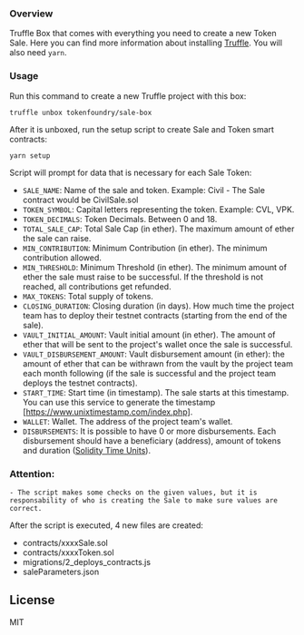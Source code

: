 
### Overview

Truffle Box that comes with everything you need to create a new Token Sale. Here you can find more information about installing [Truffle](http://truffleframework.com/). You will also need `yarn`.
 
### Usage

Run this command to create a new Truffle project with this box:
```
truffle unbox tokenfoundry/sale-box
```

After it is unboxed, run the setup script to create Sale and Token smart contracts:
```
yarn setup
```

Script will prompt for data that is necessary for each Sale Token:
 - `SALE_NAME`: Name of the sale and token. Example: Civil - The Sale contract would be CivilSale.sol
 - `TOKEN_SYMBOL`: Capital letters representing the token. Example: CVL, VPK.
 - `TOKEN_DECIMALS`: Token Decimals. Between 0 and 18.
 - `TOTAL_SALE_CAP`: Total Sale Cap (in ether). The maximum amount of ether the sale can raise.
 - `MIN_CONTRIBUTION`: Minimum Contribution (in ether). The minimum contribution allowed.
 - `MIN_THRESHOLD`: Minimum Threshold (in ether). The minimum amount of ether the sale must raise to be successful. If the threshold is not reached, all contributions get refunded.
 - `MAX_TOKENS`: Total supply of tokens.
 - `CLOSING_DURATION`: Closing duration (in days). How much time the project team has to deploy their testnet contracts (starting from the end of the sale).
 - `VAULT_INITIAL_AMOUNT`: Vault initial amount (in ether). The amount of ether that will be sent to the project's wallet once the sale is successful.
 - `VAULT_DISBURSEMENT_AMOUNT`: Vault disbursement amount (in ether): the amount of ether that can be withrawn from the vault by the project team each month following (if the sale is successful and the project team deploys the testnet contracts).
 - `START_TIME`: Start time (in timestamp). The sale starts at this timestamp. You can use this service to generate the timestamp [https://www.unixtimestamp.com/index.php].
 - `WALLET`: Wallet. The address of the project team\'s wallet.
 - `DISBURSEMENTS`: It is possible to have 0 or more disbursements. Each disbursement should have a beneficiary (address), amount of tokens and duration ([Solidity Time Units](http://solidity.readthedocs.io/en/v0.4.21/units-and-global-variables.html?highlight=years#time-units)).
 
### Attention: 
	- The script makes some checks on the given values, but it is responsability of who is creating the Sale to make sure values are correct.

After the script is executed, 4 new files are created:
 - contracts/xxxxSale.sol
 - contracts/xxxxToken.sol
 - migrations/2_deploys_contracts.js
 - saleParameters.json

## License

MIT
